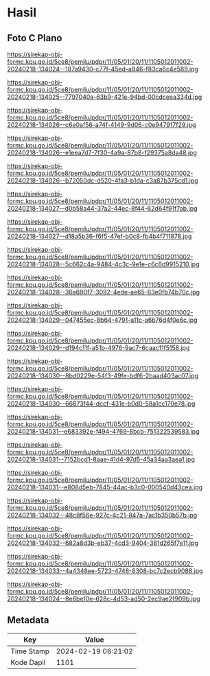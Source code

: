 # Hasil

## Foto C Plano

https://sirekap-obj-formc.kpu.go.id/5ce8/pemilu/pdpr/11/05/01/20/11/1105012011002-20240218-134024--187a9430-c77f-45ed-a846-f83ca6c4e589.jpg

https://sirekap-obj-formc.kpu.go.id/5ce8/pemilu/pdpr/11/05/01/20/11/1105012011002-20240218-134025--7797040a-63b9-421e-94bd-00cdceea334d.jpg

https://sirekap-obj-formc.kpu.go.id/5ce8/pemilu/pdpr/11/05/01/20/11/1105012011002-20240218-134026--c6e0af56-a74f-4149-9d06-c0e947917f29.jpg

https://sirekap-obj-formc.kpu.go.id/5ce8/pemilu/pdpr/11/05/01/20/11/1105012011002-20240218-134026--e1eea7d7-7f30-4a9a-87b8-f29375a8da48.jpg

https://sirekap-obj-formc.kpu.go.id/5ce8/pemilu/pdpr/11/05/01/20/11/1105012011002-20240218-134026--b72050dc-d520-4fa3-b1da-c3a87b375cd1.jpg

https://sirekap-obj-formc.kpu.go.id/5ce8/pemilu/pdpr/11/05/01/20/11/1105012011002-20240218-134027--d0b58a44-37a2-44ec-8f44-62d64f91f7ab.jpg

https://sirekap-obj-formc.kpu.go.id/5ce8/pemilu/pdpr/11/05/01/20/11/1105012011002-20240218-134027--d18a5b36-f6f5-47ef-b0c8-fb4b4f711878.jpg

https://sirekap-obj-formc.kpu.go.id/5ce8/pemilu/pdpr/11/05/01/20/11/1105012011002-20240218-134028--5c662c4a-9484-4c3c-9e1e-c6c6d9915210.jpg

https://sirekap-obj-formc.kpu.go.id/5ce8/pemilu/pdpr/11/05/01/20/11/1105012011002-20240218-134028--36a690f7-3092-4ede-ae65-63e0fb74b70c.jpg

https://sirekap-obj-formc.kpu.go.id/5ce8/pemilu/pdpr/11/05/01/20/11/1105012011002-20240218-134029--047455ec-8b64-4791-a11c-a6b76d4f0e6c.jpg

https://sirekap-obj-formc.kpu.go.id/5ce8/pemilu/pdpr/11/05/01/20/11/1105012011002-20240218-134029--d194c11f-a51b-4976-9ac7-6caac11f5158.jpg

https://sirekap-obj-formc.kpu.go.id/5ce8/pemilu/pdpr/11/05/01/20/11/1105012011002-20240218-134030--8bd0229e-54f3-49fe-bdf6-2baad403ac07.jpg

https://sirekap-obj-formc.kpu.go.id/5ce8/pemilu/pdpr/11/05/01/20/11/1105012011002-20240218-134030--66873f44-dccf-431e-b0d0-58a1cc170e78.jpg

https://sirekap-obj-formc.kpu.go.id/5ce8/pemilu/pdpr/11/05/01/20/11/1105012011002-20240218-134031--e683392e-f494-4769-8bcb-751322539583.jpg

https://sirekap-obj-formc.kpu.go.id/5ce8/pemilu/pdpr/11/05/01/20/11/1105012011002-20240218-134031--7152bcd1-8aae-41d4-97d5-45a34aa3aea1.jpg

https://sirekap-obj-formc.kpu.go.id/5ce8/pemilu/pdpr/11/05/01/20/11/1105012011002-20240218-134031--e808d5eb-7845-44ac-b3c0-000540d43cea.jpg

https://sirekap-obj-formc.kpu.go.id/5ce8/pemilu/pdpr/11/05/01/20/11/1105012011002-20240218-134032--48c8f56e-927c-4c21-847a-7ac1b350b57b.jpg

https://sirekap-obj-formc.kpu.go.id/5ce8/pemilu/pdpr/11/05/01/20/11/1105012011002-20240218-134032--682a8d3b-eb37-4cd3-9404-381d265f7e11.jpg

https://sirekap-obj-formc.kpu.go.id/5ce8/pemilu/pdpr/11/05/01/20/11/1105012011002-20240218-134033--4a4348ee-5723-4748-8308-bc7c2ecb9088.jpg

https://sirekap-obj-formc.kpu.go.id/5ce8/pemilu/pdpr/11/05/01/20/11/1105012011002-20240218-134024--8e6bef0e-628c-4d53-ad50-2ec9ae2f909b.jpg


## Metadata

| Key        | Value               |
| ---------- | ------------------- |
| Time Stamp | 2024-02-19 06:21:02 |
| Kode Dapil | 1101                |



